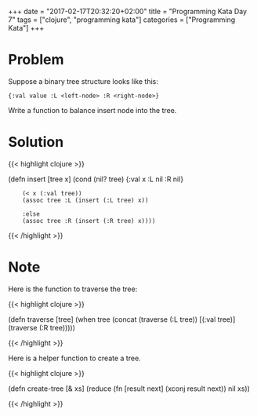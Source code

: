 +++
date = "2017-02-17T20:32:20+02:00"
title = "Programming Kata Day 7"
tags = ["clojure", "programming kata"]
categories = ["Programming Kata"]
+++

# Problem

Suppose a binary tree structure looks like this:

```
{:val value :L <left-node> :R <right-node>}
```
Write a function to balance insert node into the tree.

# Solution

{{< highlight clojure >}}

(defn insert [tree x]
  (cond (nil? tree)
        {:val x :L nil :R nil}

        (< x (:val tree))
        (assoc tree :L (insert (:L tree) x))

        :else
        (assoc tree :R (insert (:R tree) x))))

{{< /highlight >}}

# Note

Here is the function to traverse the tree:

{{< highlight clojure >}}

(defn traverse [tree]
  (when tree
    (concat (traverse (:L tree)) [(:val tree)] (traverse (:R tree)))))

{{< /highlight >}}

Here is a helper function to create a tree.

{{< highlight clojure >}}

(defn create-tree [& xs]
  (reduce (fn [result next] (xconj result next)) nil xs))

{{< /highlight >}}
